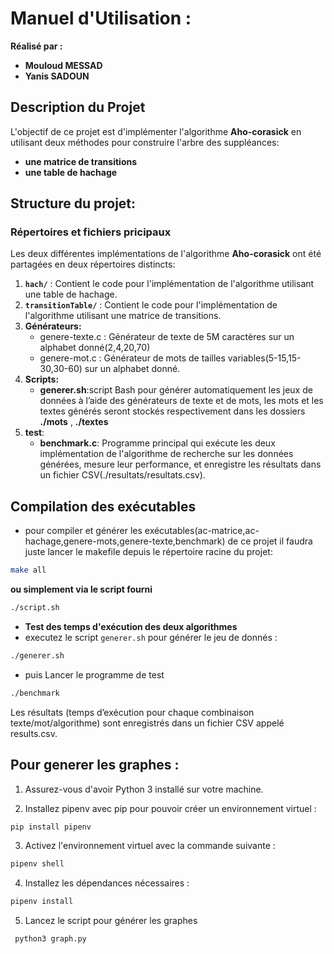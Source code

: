 # Manuel d'Utilisation :

**Réalisé par :**

- **Mouloud MESSAD**
- **Yanis SADOUN**

## Description du Projet

L'objectif de ce projet est d'implémenter l'algorithme **Aho-corasick** en utilisant deux méthodes pour construire l'arbre des suppléances:

- **une matrice de transitions**
- **une table de hachage**

## Structure du projet:

### Répertoires et fichiers pricipaux

Les deux différentes implémentations de l'algorithme **Aho-corasick** ont été partagées en deux répertoires distincts:

1. **`hach/`** : Contient le code pour l'implémentation de l'algorithme utilisant une table de hachage.
2. **`transitionTable/`** : Contient le code pour l'implémentation de l'algorithme utilisant une matrice de transitions.
3. **Générateurs:**
   - genere-texte.c : Générateur de texte de 5M caractères sur un alphabet donné(2,4,20,70)
   - genere-mot.c : Générateur de mots de tailles variables(5-15,15-30,30-60) sur un alphabet donné.
4. **Scripts:**
   - **generer.sh**:script Bash pour générer automatiquement les jeux de données à l’aide des générateurs de texte et de mots, les mots et les textes générés seront stockés respectivement dans les dossiers **./mots** , **./textes**
5. **test**:
   - **benchmark.c**: Programme principal qui exécute les deux implémentation de l'algorithme de recherche sur les données générées, mesure leur performance, et enregistre les résultats dans un fichier CSV(./resultats/resultats.csv).

## Compilation des exécutables

- pour compiler et générer les exécutables(ac-matrice,ac-hachage,genere-mots,genere-texte,benchmark) de ce projet il faudra juste lancer le makefile depuis le répertoire racine du projet:

```bash
make all
```

**ou simplement via le script fourni**

```bash
./script.sh
```

- **Test des temps d'exécution des deux algorithmes**
- executez le script `generer.sh` pour générer le jeu de donnés :

```bash
./generer.sh
```

- puis Lancer le programme de test

```bash
./benchmark
```

Les résultats (temps d’exécution pour chaque combinaison texte/mot/algorithme) sont enregistrés dans un fichier CSV appelé results.csv.

## Pour generer les graphes :

1. Assurez-vous d'avoir Python 3 installé sur votre machine.

2. Installez pipenv avec pip pour pouvoir créer un environnement virtuel :

```bash
pip install pipenv
```

3. Activez l'environnement virtuel avec la commande suivante :

```bash
pipenv shell
```

4. Installez les dépendances nécessaires :

```bash
pipenv install
```

5. Lancez le script pour générer les graphes

```bash
 python3 graph.py
```

